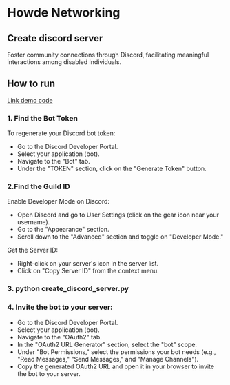 # Howde Networking
## Create discord server
Foster community connections through Discord, facilitating meaningful interactions among disabled individuals.

## How to run 
[Link demo code](https://drive.google.com/drive/u/0/folders/1SAhdXQeGf6mglOQVCIV2e2ipsKXpTYZ5)
### 1. Find the Bot Token 
To regenerate your Discord bot token:
* Go to the Discord Developer Portal.
* Select your application (bot).
* Navigate to the "Bot" tab.
* Under the "TOKEN" section, click on the "Generate Token" button.

### 2.Find the Guild ID 
Enable Developer Mode on Discord:
* Open Discord and go to User Settings (click on the gear icon near your username).
* Go to the "Appearance" section.
* Scroll down to the "Advanced" section and toggle on "Developer Mode." 

Get the Server ID:
* Right-click on your server's icon in the server list.
* Click on "Copy Server ID" from the context menu.

### 3. python create_discord_server.py 
### 4. Invite the bot to your server:
* Go to the Discord Developer Portal.
* Select your application (bot).
* Navigate to the "OAuth2" tab.
* In the "OAuth2 URL Generator" section, select the "bot" scope.
* Under "Bot Permissions," select the permissions your bot needs (e.g., "Read Messages," "Send Messages," and "Manage Channels").
* Copy the generated OAuth2 URL and open it in your browser to invite the bot to your server.
